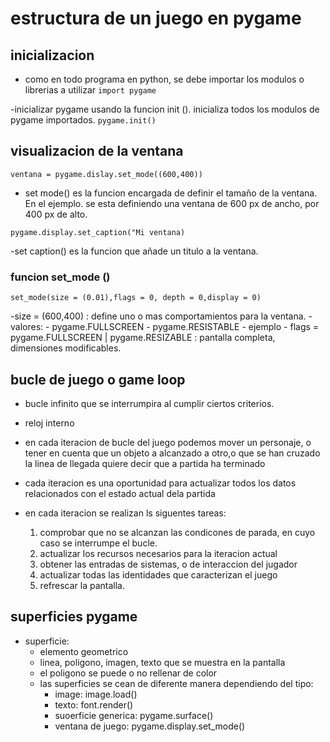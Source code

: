# estructura de un juego en pygame

## inicializacion

- como en todo programa en python, se debe importar los modulos o librerias a utilizar
`import pygame`

-inicializar pygame usando la funcion init (). inicializa todos los modulos de pygame importados.
`pygame.init()`

## visualizacion de la ventana 

`ventana = pygame.dislay.set_mode((600,400))`

- set mode() es la funcion encargada de definir el tamaño de la ventana. En el ejemplo. se esta definiendo una ventana de 600 px de ancho, por 400 px de alto.

`pygame.display.set_caption("Mi ventana)`

-set caption() es la funcion que añade un titulo a la ventana.

### funcion set_mode () 

`set_mode(size = (0.01),flags = 0, depth = 0,display = 0)`

-size = (600,400) : define uno o mas comportamientos para la ventana.
    - valores: 
        - pygame.FULLSCREEN
        - pygame.RESISTABLE
    - ejemplo 
        - flags = pygame.FULLSCREEN | pygame.RESIZABLE : pantalla completa, dimensiones modificables. 

## bucle de juego o game loop 

- bucle infinito que se interrumpira al cumplir ciertos criterios.

- reloj interno

- en cada iteracion de bucle del juego podemos mover un personaje, o tener en cuenta que un objeto a alcanzado a otro,o que se han cruzado la linea de llegada quiere decir que a partida ha terminado

- cada iteracion es una oportunidad para actualizar todos los datos relacionados con el estado actual dela partida

- en cada iteracion se realizan ls siguentes tareas:
    1. comprobar que no se alcanzan las condicones de parada, en cuyo caso se interrumpe el bucle.
    2. actualizar los recursos necesarios para la iteracion actual
    3. obtener las entradas de sistemas, o de interaccion del jugador
    4. actualizar todas las identidades que caracterizan el  juego
    5. refrescar la pantalla.

## superficies pygame 
- superficie: 
    - elemento geometrico
    - linea, poligono, imagen, texto que se muestra en la pantalla 
    - el poligono se puede o no rellenar de color 
    - las superficies se cean de diferente manera dependiendo del tipo:
        - image: image.load()
        - texto: font.render()
        - suoerficie generica: pygame.surface()
        - ventana de juego: pygame.display.set_mode()




